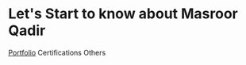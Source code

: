 <h1> Let's Start to know about Masroor Qadir </h1>
<a href = "">Portfolio</a>
<a>Certifications</a>
<a>Others</a>
